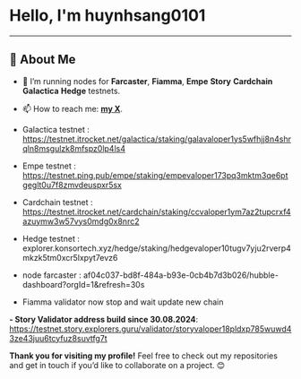 # Hello, I'm huynhsang0101
---

## 🎨 About Me

- 🔭 I’m running nodes for **Farcaster**, **Fiamma**, **Empe** **Story** **Cardchain** **Galactica** **Hedge** testnets.
- 📫 How to reach me: **[my X](https://x.com/phat_nguyenphat)**.

- Galactica testnet : https://testnet.itrocket.net/galactica/staking/galavaloper1ys5wfhjj8n4shrqln8msgulzk8mfspz0lp4ls4
- Empe testnet : https://testnet.ping.pub/empe/staking/empevaloper173pq3mktm3qe6ptgeglt0u7f8zmvdeuspxr5sx
- Cardchain testnet : https://testnet.itrocket.net/cardchain/staking/ccvaloper1ym7az2tupcrxf4azuymw3w57vys0mdg0x8nrc2
- Hedge testnet : explorer.konsortech.xyz/hedge/staking/hedgevaloper10tugv7yju2rverp4mkzk5tm0xcr5lxpyt7evz6
- node farcaster : af04c037-bd8f-484a-b93e-0cb4b7d3b026/hubble-dashboard?orgId=1&refresh=30s
- Fiamma validator now stop and wait update new chain
  


**- Story Validator address build since 30.08.2024**: https://testnet.story.explorers.guru/validator/storyvaloper18pldxp785wuwd43ze43juu6tcyfuz8suvtfg7t


**Thank you for visiting my profile!** Feel free to check out my repositories and get in touch if you’d like to collaborate on a project. 😊

